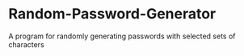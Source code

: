 Random-Password-Generator
=========================

A program for randomly generating passwords with selected sets of characters
